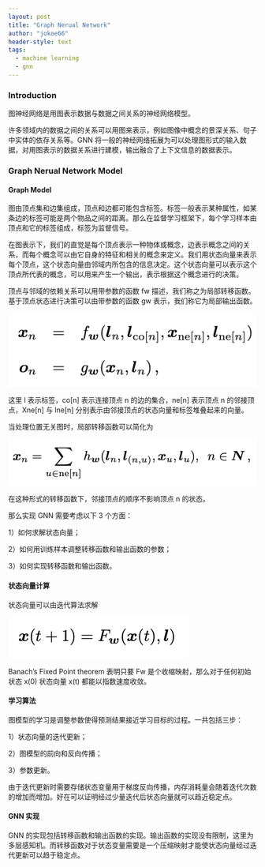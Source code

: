 ```yaml
---
layout: post
title: "Graph Nerual Network"
author: "jokoe66"
header-style: text
tags:
  - machine learning
  - gnn
---
```


### Introduction

图神经网络是用图表示数据与数据之间关系的神经网络模型。

许多领域内的数据之间的关系可以用图来表示，例如图像中概念的景深关系、句子中实体的依存关系等。GNN 将一般的神经网络拓展为可以处理图形式的输入数据，对用图表示的数据关系进行建模，输出融合了上下文信息的数据表示。

### Graph Nerual Network Model

#### Graph Model

图由顶点集和边集组成，顶点和边都可能包含标签。标签一般表示某种属性，如某条边的标签可能是两个物品之间的距离。那么在监督学习框架下，每个学习样本由顶点和它的标签组成，标签为监督信号。

在图表示下，我们的直觉是每个顶点表示一种物体或概念，边表示概念之间的关系，而每个概念可以由它自身的特征和相关的概念来定义。我们用状态向量来表示每个顶点，这个状态向量由邻域内所包含的信息决定。这个状态向量可以表示这个顶点所代表的概念，可以用来产生一个输出，表示根据这个概念进行的决策。

顶点与邻域的依赖关系可以用带参数的函数 fw 描述，我们称之为局部转移函数。基于顶点状态进行决策可以由带参数的函数 gw 表示，我们称它为局部输出函数。

![local-transition-output-function.png](/img/in-post/GNN/local-transition-output-function.png)

这里 l 表示标签，co[n] 表示连接顶点 n 的边的集合，ne[n] 表示顶点 n 的邻接顶点，Xne[n] 与 lne[n] 分别表示由邻接顶点的状态向量和标签堆叠起来的向量。

当处理位置无关图时，局部转移函数可以简化为

![local-transition-non-positional-form.png](/img/in-post/GNN/local-transition-non-positional-form.png)

在这种形式的转移函数下，邻接顶点的顺序不影响顶点 n 的状态。

那么实现 GNN 需要考虑以下 3 个方面：

1）如何求解状态向量；

2）如何用训练样本调整转移函数和输出函数的参数；

3）如何实现转移函数和输出函数。

#### 状态向量计算

状态向量可以由迭代算法求解

![iterative-scheme.png](/img/in-post/GNN/iterative-scheme.png)

Banach’s Fixed Point theorem 表明只要 Fw 是个收缩映射，那么对于任何初始状态 x(0) 状态向量 x(t) 都能以指数速度收敛。

#### 学习算法

图模型的学习是调整参数使得预测结果接近学习目标的过程。一共包括三步：

1）状态向量的迭代更新；

2）图模型的前向和反向传播；

3）参数更新。

由于迭代更新时需要存储状态变量用于梯度反向传播，内存消耗量会随着迭代次数的增加而增加。好在可以证明经过少量迭代后状态向量就可以趋近稳定点。

#### GNN 实现

GNN 的实现包括转移函数和输出函数的实现。输出函数的实现没有限制，这里为多层感知机。而转移函数对于状态变量需要是一个压缩映射才能使状态向量经过迭代更新可以趋于稳定点。
